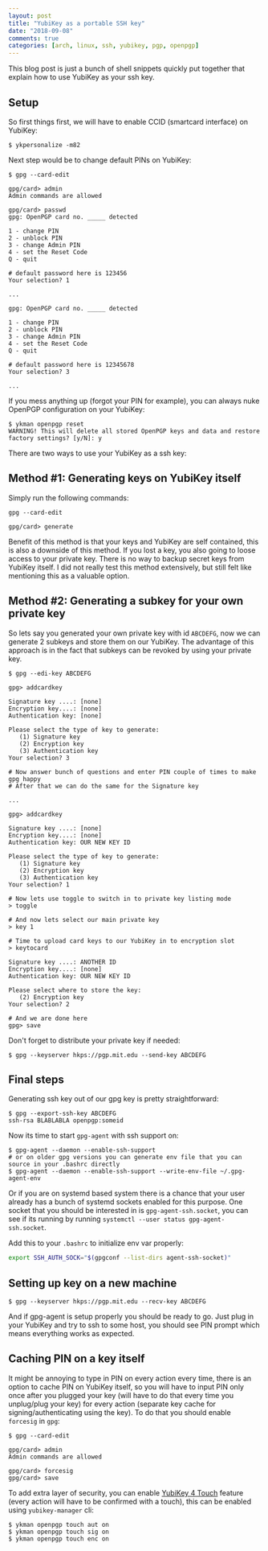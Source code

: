 ```yaml
---
layout: post
title: "YubiKey as a portable SSH key"
date: "2018-09-08"
comments: true
categories: [arch, linux, ssh, yubikey, pgp, openpgp]
---
```


This blog post is just a bunch of shell snippets quickly put together that explain how to use YubiKey as your ssh key.

<!--more-->

## Setup

So first things first, we will have to enable CCID (smartcard interface) on YubiKey:

```shell
$ ykpersonalize -m82
```

Next step would be to change default PINs on YubiKey:

```shell
$ gpg --card-edit

gpg/card> admin
Admin commands are allowed

gpg/card> passwd
gpg: OpenPGP card no. _____ detected

1 - change PIN
2 - unblock PIN
3 - change Admin PIN
4 - set the Reset Code
Q - quit

# default password here is 123456
Your selection? 1

...

gpg: OpenPGP card no. _____ detected

1 - change PIN
2 - unblock PIN
3 - change Admin PIN
4 - set the Reset Code
Q - quit

# default password here is 12345678
Your selection? 3

...

```

If you mess anything up (forgot your PIN for example), you can always nuke OpenPGP configuration on your YubiKey:

```shell
$ ykman openpgp reset
WARNING! This will delete all stored OpenPGP keys and data and restore factory settings? [y/N]: y
```

There are two ways to use your YubiKey as a ssh key:


## Method #1: Generating keys on YubiKey itself

Simply run the following commands:

```shell
gpg --card-edit

gpg/card> generate
```

Benefit of this method is that your keys and YubiKey are self contained, this is also a downside of this method.
If you lost a key, you also going to loose access to your private key.
There is no way to backup secret keys from YubiKey itself.
I did not really test this method extensively, but still felt like mentioning this as a valuable option.


## Method #2: Generating a subkey for your own private key

So lets say you generated your own private key with id `ABCDEFG`, now we can generate 2 subkeys and store them on our YubiKey.
The advantage of this approach is in the fact that subkeys can be revoked by using your private key.

```shell
$ gpg --edi-key ABCDEFG

gpg> addcardkey

Signature key ....: [none]
Encryption key....: [none]
Authentication key: [none]

Please select the type of key to generate:
   (1) Signature key
   (2) Encryption key
   (3) Authentication key
Your selection? 3

# Now answer bunch of questions and enter PIN couple of times to make gpg happy
# After that we can do the same for the Signature key

...

gpg> addcardkey

Signature key ....: [none]
Encryption key....: [none]
Authentication key: OUR NEW KEY ID

Please select the type of key to generate:
   (1) Signature key
   (2) Encryption key
   (3) Authentication key
Your selection? 1

# Now lets use toggle to switch in to private key listing mode
> toggle

# And now lets select our main private key
> key 1

# Time to upload card keys to our YubiKey in to encryption slot
> keytocard

Signature key ....: ANOTHER ID
Encryption key....: [none]
Authentication key: OUR NEW KEY ID

Please select where to store the key:
   (2) Encryption key
Your selection? 2

# And we are done here
gpg> save
```

Don't forget to distribute your private key if needed:

```shell
$ gpg --keyserver hkps://pgp.mit.edu --send-key ABCDEFG
```

## Final steps

Generating ssh key out of our gpg key is pretty straightforward:
```shell
$ gpg --export-ssh-key ABCDEFG
ssh-rsa BLABLABLA openpgp:someid
```

Now its time to start `gpg-agent` with ssh support on:
```shell
$ gpg-agent --daemon --enable-ssh-support
# or on older gpg versions you can generate env file that you can source in your .bashrc directly
$ gpg-agent --daemon --enable-ssh-support --write-env-file ~/.gpg-agent-env
```

Or if you are on systemd based system there is a chance that your user already has a bunch of systemd sockets enabled for this purpose.
One socket that you should be interested in is `gpg-agent-ssh.socket`, you can see if its running by running `systemctl --user status gpg-agent-ssh.socket`.

Add this to your `.bashrc` to initialize env var properly:
```bash
export SSH_AUTH_SOCK="$(gpgconf --list-dirs agent-ssh-socket)"
```

## Setting up key on a new machine

```shell
$ gpg --keyserver hkps://pgp.mit.edu --recv-key ABCDEFG
```

And if gpg-agent is setup properly you should be ready to go. Just plug in your YubiKey and try to ssh to some host, you should see PIN prompt which means everything works as expected.

## Caching PIN on a key itself

It might be annoying to type in PIN on every action every time, there is an option to cache PIN on YubiKey itself, so you will have to input PIN only once after you plugged your key (will have to do that every time you unplug/plug your key) for every action (separate key cache for signing/authenticating using the key).
To do that you should enable `forcesig` in `gpg`:

```shell
$ gpg --card-edit

gpg/card> admin
Admin commands are allowed

gpg/card> forcesig
gpg/card> save
```

To add extra layer of security, you can enable [YubiKey 4 Touch](https://developers.yubico.com/PGP/Card_edit.html) feature (every action will have to be confirmed with a touch), this can be enabled using `yubikey-manager` cli:

```shell
$ ykman openpgp touch aut on
$ ykman openpgp touch sig on
$ ykman openpgp touch enc on
```
